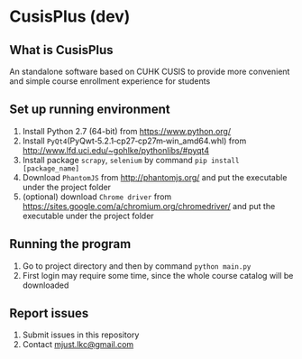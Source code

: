 # CusisPlus (dev)
## What is CusisPlus
An standalone software based on CUHK CUSIS to provide more convenient and simple course enrollment experience for students  
## Set up running environment
1. Install Python 2.7 (64-bit) from https://www.python.org/  
2. Install `PyQt4`(PyQwt‑5.2.1‑cp27‑cp27m‑win_amd64.whl) from http://www.lfd.uci.edu/~gohlke/pythonlibs/#pyqt4  
3. Install package `scrapy`, `selenium` by command `pip install [package_name]`  
4. Download `PhantomJS` from http://phantomjs.org/ and put the executable under the project folder  
5. (optional) download `Chrome driver` from https://sites.google.com/a/chromium.org/chromedriver/ and put the executable under the project folder  
## Running the program
1. Go to project directory and then by command `python main.py`  
2. First login may require some time, since the whole course catalog will be downloaded  
## Report issues
1. Submit issues in this repository  
2. Contact mjust.lkc@gmail.com  
